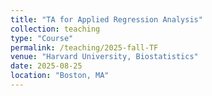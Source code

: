 ```yaml
---
title: "TA for Applied Regression Analysis"
collection: teaching
type: "Course"
permalink: /teaching/2025-fall-TF
venue: "Harvard University, Biostatistics"
date: 2025-08-25
location: "Boston, MA"
---
```

